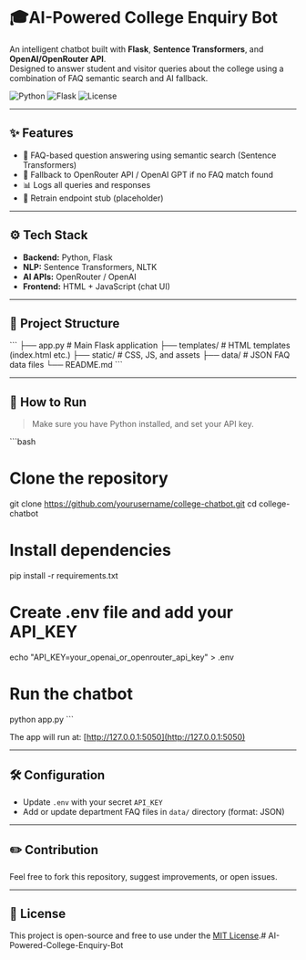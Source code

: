 # 🎓AI-Powered College Enquiry Bot

An intelligent chatbot built with **Flask**, **Sentence Transformers**, and **OpenAI/OpenRouter API**.  
Designed to answer student and visitor queries about the college using a combination of FAQ semantic search and AI fallback.

![Python](https://img.shields.io/badge/Python-3.8%2B-blue)
![Flask](https://img.shields.io/badge/Flask-2.x-green)
![License](https://img.shields.io/badge/License-MIT-lightgrey)

---

## ✨ Features
- 🤖 FAQ-based question answering using semantic search (Sentence Transformers)
- 🧠 Fallback to OpenRouter API / OpenAI GPT if no FAQ match found
- 📊 Logs all queries and responses
- 🔄 Retrain endpoint stub (placeholder)

---

## ⚙️ Tech Stack
- **Backend:** Python, Flask
- **NLP:** Sentence Transformers, NLTK
- **AI APIs:** OpenRouter / OpenAI
- **Frontend:** HTML + JavaScript (chat UI)

---

## 📂 Project Structure
\`\`\`
├── app.py                # Main Flask application
├── templates/            # HTML templates (index.html etc.)
├── static/               # CSS, JS, and assets
├── data/                 # JSON FAQ data files
└── README.md
\`\`\`

---

## 🚀 How to Run
> Make sure you have Python installed, and set your API key.

\`\`\`bash
# Clone the repository
git clone https://github.com/yourusername/college-chatbot.git
cd college-chatbot

# Install dependencies
pip install -r requirements.txt

# Create .env file and add your API_KEY
echo "API_KEY=your_openai_or_openrouter_api_key" > .env

# Run the chatbot
python app.py
\`\`\`

The app will run at: [http://127.0.0.1:5050](http://127.0.0.1:5050)

---

## 🛠 Configuration
- Update `.env` with your secret `API_KEY`
- Add or update department FAQ files in `data/` directory (format: JSON)

---

## ✏️ Contribution
Feel free to fork this repository, suggest improvements, or open issues.

---

## 📃 License
This project is open-source and free to use under the [MIT License](LICENSE).# AI-Powered-College-Enquiry-Bot

